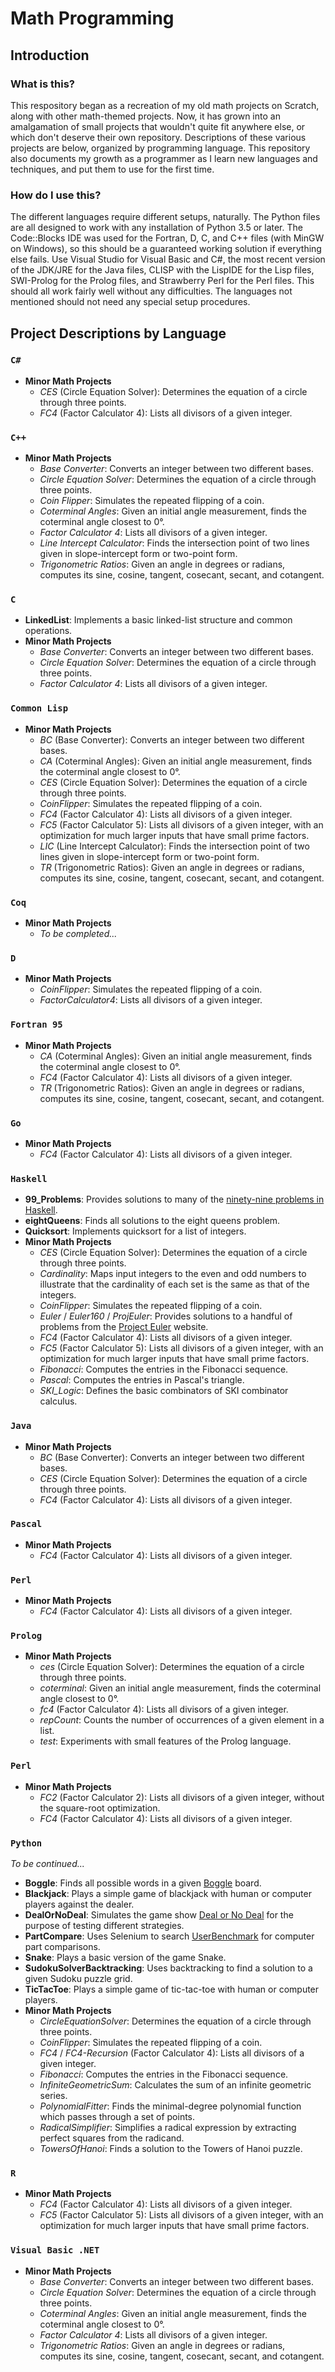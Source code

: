 # Math Programming

## Introduction

### What is this?

This respository began as a recreation of my old math projects on Scratch, along with other math-themed projects.
Now, it has grown into an amalgamation of small projects that wouldn't quite fit anywhere else, or which don't deserve their own repository. Descriptions of these various projects are below, organized by programming language.
This repository also documents my growth as a programmer as I learn new languages and techniques, and put them to use for the first time.

### How do I use this?

The different languages require different setups, naturally.
The Python files are all designed to work with any installation of Python 3.5 or later.
The Code::Blocks IDE was used for the Fortran, D, C, and C++ files (with MinGW on Windows), so this should be a guaranteed working solution if everything else fails.
Use Visual Studio for Visual Basic and C#, the most recent version of the JDK/JRE for the Java files, CLISP with the LispIDE for the Lisp files, SWI-Prolog for the Prolog files, and Strawberry Perl for the Perl files.
This should all work fairly well without any difficulties. The languages not mentioned should not need any special setup procedures.

## Project Descriptions by Language

### `C#`

- **Minor Math Projects**
  - *CES* (Circle Equation Solver): Determines the equation of a circle through three points.
  - *FC4* (Factor Calculator 4): Lists all divisors of a given integer.

### `C++`

- **Minor Math Projects**
  - *Base Converter*: Converts an integer between two different bases.
  - *Circle Equation Solver*: Determines the equation of a circle through three points.
  - *Coin Flipper*: Simulates the repeated flipping of a coin.
  - *Coterminal Angles*: Given an initial angle measurement, finds the coterminal angle closest to 0°.
  - *Factor Calculator 4*: Lists all divisors of a given integer.
  - *Line Intercept Calculator*: Finds the intersection point of two lines given in slope-intercept form or two-point form.
  - *Trigonometric Ratios*: Given an angle in degrees or radians, computes its sine, cosine, tangent, cosecant, secant, and cotangent.

### `C`

- **LinkedList**: Implements a basic linked-list structure and common operations.
- **Minor Math Projects**
  - *Base Converter*: Converts an integer between two different bases.
  - *Circle Equation Solver*: Determines the equation of a circle through three points.
  - *Factor Calculator 4*: Lists all divisors of a given integer.

### `Common Lisp`

- **Minor Math Projects**
  - *BC* (Base Converter): Converts an integer between two different bases.
  - *CA* (Coterminal Angles): Given an initial angle measurement, finds the coterminal angle closest to 0°.
  - *CES* (Circle Equation Solver): Determines the equation of a circle through three points.
  - *CoinFlipper*: Simulates the repeated flipping of a coin.
  - *FC4* (Factor Calculator 4): Lists all divisors of a given integer.
  - *FC5* (Factor Calculator 5): Lists all divisors of a given integer, with an optimization for much larger inputs that have small prime factors.
  - *LIC* (Line Intercept Calculator): Finds the intersection point of two lines given in slope-intercept form or two-point form.
  - *TR* (Trigonometric Ratios): Given an angle in degrees or radians, computes its sine, cosine, tangent, cosecant, secant, and cotangent.

### `Coq`

- **Minor Math Projects**
  - *To be completed...*

### `D`

- **Minor Math Projects**
  - *CoinFlipper*: Simulates the repeated flipping of a coin.
  - *FactorCalculator4*: Lists all divisors of a given integer.

### `Fortran 95`

- **Minor Math Projects**
  - *CA* (Coterminal Angles): Given an initial angle measurement, finds the coterminal angle closest to 0°.
  - *FC4* (Factor Calculator 4): Lists all divisors of a given integer.
  - *TR* (Trigonometric Ratios): Given an angle in degrees or radians, computes its sine, cosine, tangent, cosecant, secant, and cotangent.

### `Go`

- **Minor Math Projects**
  - *FC4* (Factor Calculator 4): Lists all divisors of a given integer.

### `Haskell`

- **99_Problems**: Provides solutions to many of the [ninety-nine problems in Haskell](https://wiki.haskell.org/H-99:_Ninety-Nine_Haskell_Problems).
- **eightQueens**: Finds all solutions to the eight queens problem.
- **Quicksort**: Implements quicksort for a list of integers.
- **Minor Math Projects**
  - *CES* (Circle Equation Solver): Determines the equation of a circle through three points.
  - *Cardinality*: Maps input integers to the even and odd numbers to illustrate that the cardinality of each set is the same as that of the integers.
  - *CoinFlipper*: Simulates the repeated flipping of a coin.
  - *Euler* / *Euler160* / *ProjEuler*: Provides solutions to a handful of problems from the [Project Euler](https://projecteuler.net) website.
  - *FC4* (Factor Calculator 4): Lists all divisors of a given integer.
  - *FC5* (Factor Calculator 5): Lists all divisors of a given integer, with an optimization for much larger inputs that have small prime factors.
  - *Fibonacci*: Computes the entries in the Fibonacci sequence.
  - *Pascal*: Computes the entries in Pascal's triangle.
  - *SKI_Logic*: Defines the basic combinators of SKI combinator calculus.

### `Java`

- **Minor Math Projects**
  - *BC* (Base Converter): Converts an integer between two different bases.
  - *CES* (Circle Equation Solver): Determines the equation of a circle through three points.
  - *FC4* (Factor Calculator 4): Lists all divisors of a given integer.

### `Pascal`

- **Minor Math Projects**
  - *FC4* (Factor Calculator 4): Lists all divisors of a given integer.

### `Perl`

- **Minor Math Projects**
  - *FC4* (Factor Calculator 4): Lists all divisors of a given integer.

### `Prolog`

- **Minor Math Projects**
  - *ces* (Circle Equation Solver): Determines the equation of a circle through three points.
  - *coterminal*: Given an initial angle measurement, finds the coterminal angle closest to 0°.
  - *fc4* (Factor Calculator 4): Lists all divisors of a given integer.
  - *repCount*: Counts the number of occurrences of a given element in a list.
  - *test*: Experiments with small features of the Prolog language.

### `Perl`

- **Minor Math Projects**
  - *FC2* (Factor Calculator 2): Lists all divisors of a given integer, without the square-root optimization.
  - *FC4* (Factor Calculator 4): Lists all divisors of a given integer.

### `Python`

*To be continued...*
- **Boggle**: Finds all possible words in a given [Boggle](https://en.wikipedia.org/wiki/Boggle) board.
- **Blackjack**: Plays a simple game of blackjack with human or computer players against the dealer.
- **DealOrNoDeal**: Simulates the game show [Deal or No Deal](https://en.wikipedia.org/wiki/Deal_or_No_Deal_(U.S._game_show)) for the purpose of testing different strategies.
- **PartCompare**: Uses Selenium to search [UserBenchmark](https://userbenchmark.com) for computer part comparisons.
- **Snake**: Plays a basic version of the game Snake.
- **SudokuSolverBacktracking**: Uses backtracking to find a solution to a given Sudoku puzzle grid.
- **TicTacToe**: Plays a simple game of tic-tac-toe with human or computer players.
- **Minor Math Projects**
  - *CircleEquationSolver*: Determines the equation of a circle through three points.
  - *CoinFlipper*: Simulates the repeated flipping of a coin.
  - *FC4* / *FC4-Recursion* (Factor Calculator 4): Lists all divisors of a given integer.
  - *Fibonacci*: Computes the entries in the Fibonacci sequence.
  - *InfiniteGeometricSum*: Calculates the sum of an infinite geometric series.
  - *PolynomialFitter*: Finds the minimal-degree polynomial function which passes through a set of points.
  - *RadicalSimplifier*: Simplifies a radical expression by extracting perfect squares from the radicand.
  - *TowersOfHanoi*: Finds a solution to the Towers of Hanoi puzzle.

### `R`

- **Minor Math Projects**
  - *FC4* (Factor Calculator 4): Lists all divisors of a given integer.
  - *FC5* (Factor Calculator 5): Lists all divisors of a given integer, with an optimization for much larger inputs that have small prime factors.

### `Visual Basic .NET`

- **Minor Math Projects**
  - *Base Converter*: Converts an integer between two different bases.
  - *Circle Equation Solver*: Determines the equation of a circle through three points.
  - *Coterminal Angles*: Given an initial angle measurement, finds the coterminal angle closest to 0°.
  - *Factor Calculator 4*: Lists all divisors of a given integer.
  - *Trigonometric Ratios*: Given an angle in degrees or radians, computes its sine, cosine, tangent, cosecant, secant, and cotangent.
